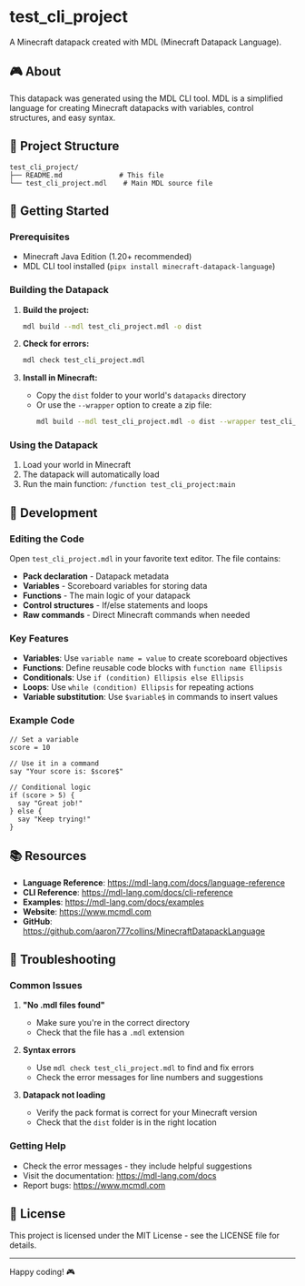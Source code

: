 # test_cli_project

A Minecraft datapack created with MDL (Minecraft Datapack Language).

## 🎮 About

This datapack was generated using the MDL CLI tool. MDL is a simplified language for creating Minecraft datapacks with variables, control structures, and easy syntax.

## 📁 Project Structure

```
test_cli_project/
├── README.md              # This file
└── test_cli_project.mdl    # Main MDL source file
```

## 🚀 Getting Started

### Prerequisites

- Minecraft Java Edition (1.20+ recommended)
- MDL CLI tool installed (`pipx install minecraft-datapack-language`)

### Building the Datapack

1. **Build the project:**
   ```bash
   mdl build --mdl test_cli_project.mdl -o dist
   ```

2. **Check for errors:**
   ```bash
   mdl check test_cli_project.mdl
   ```

3. **Install in Minecraft:**
   - Copy the `dist` folder to your world's `datapacks` directory
   - Or use the `--wrapper` option to create a zip file:
     ```bash
     mdl build --mdl test_cli_project.mdl -o dist --wrapper test_cli_project
     ```

### Using the Datapack

1. Load your world in Minecraft
2. The datapack will automatically load
3. Run the main function: `/function test_cli_project:main`

## 🔧 Development

### Editing the Code

Open `test_cli_project.mdl` in your favorite text editor. The file contains:

- **Pack declaration** - Datapack metadata
- **Variables** - Scoreboard variables for storing data
- **Functions** - The main logic of your datapack
- **Control structures** - If/else statements and loops
- **Raw commands** - Direct Minecraft commands when needed

### Key Features

- **Variables**: Use `variable name = value` to create scoreboard objectives
- **Functions**: Define reusable code blocks with `function name Ellipsis`
- **Conditionals**: Use `if (condition) Ellipsis else Ellipsis`
- **Loops**: Use `while (condition) Ellipsis` for repeating actions
- **Variable substitution**: Use `$variable$` in commands to insert values

### Example Code

```mdl
// Set a variable
score = 10

// Use it in a command
say "Your score is: $score$"

// Conditional logic
if (score > 5) {
  say "Great job!"
} else {
  say "Keep trying!"
}
```

## 📚 Resources

- **Language Reference**: https://mdl-lang.com/docs/language-reference
- **CLI Reference**: https://mdl-lang.com/docs/cli-reference
- **Examples**: https://mdl-lang.com/docs/examples
- **Website**: https://www.mcmdl.com
- **GitHub**: https://github.com/aaron777collins/MinecraftDatapackLanguage

## 🐛 Troubleshooting

### Common Issues

1. **"No .mdl files found"**
   - Make sure you're in the correct directory
   - Check that the file has a `.mdl` extension

2. **Syntax errors**
   - Use `mdl check test_cli_project.mdl` to find and fix errors
   - Check the error messages for line numbers and suggestions

3. **Datapack not loading**
   - Verify the pack format is correct for your Minecraft version
   - Check that the `dist` folder is in the right location

### Getting Help

- Check the error messages - they include helpful suggestions
- Visit the documentation: https://mdl-lang.com/docs
- Report bugs: https://www.mcmdl.com

## 📄 License

This project is licensed under the MIT License - see the LICENSE file for details.

---

Happy coding! 🎮
